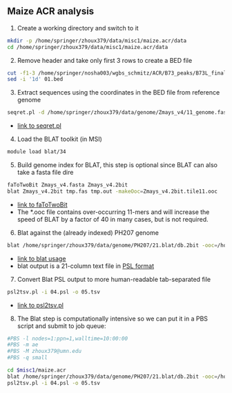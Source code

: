 ## Maize ACR analysis

1. Create a working directory and switch to it
```bash
mkdir -p /home/springer/zhoux379/data/misc1/maize.acr/data
cd /home/springer/zhoux379/data/misc1/maize.acr/data
```

2. Remove header and take only first 3 rows to create a BED file
```bash
cut -f1-3 /home/springer/nosha003/wgbs_schmitz/ACR/B73_peaks/B73L_final_ACR.bed > 01.bed
sed -i '1d' 01.bed
```

3. Extract sequences using the coordinates in the BED file from reference genome
```bash
seqret.pl -d /home/springer/zhoux379/data/genome/Zmays_v4/11_genome.fas -b 01.bed -o 02.fas
```
  * [link to seqret.pl](https://github.com/orionzhou/luffy/blob/master/perl/seqret.pl)

4. Load the BLAT toolkit (in MSI)
```bash
module load blat/34
```

5. Build genome index for BLAT, this step is optional since BLAT can also take a fasta file dire
```bash
faToTwoBit Zmays_v4.fasta Zmays_v4.2bit
blat Zmays_v4.2bit tmp.fas tmp.out -makeOoc=Zmays_v4.2bit.tile11.ooc
```
  * [link to faToTwoBit](https://genome.ucsc.edu/goldenpath/help/blatSpec.html#faToTwoBitUsage)
  * The \*.ooc file contains over-occurring 11-mers and will increase the speed of BLAT by a factor of 40 in many cases, but is not required.

6. Blat against the (already indexed) PH207 genome
```bash
blat /home/springer/zhoux379/data/genome/PH207/21.blat/db.2bit -ooc=/home/springer/zhoux379/data/genome/PH207/21.blat/db.2bit.tile11.ooc 02.fas 04.psl
```
  * [link to blat usage](https://genome.ucsc.edu/goldenpath/help/blatSpec.html#blatUsage)
  * blat output is a 21-column text file in [PSL format](https://useast.ensembl.org/info/website/upload/psl.html)

7. Convert Blat PSL output to more human-readable tab-separated file
```bash
psl2tsv.pl -i 04.psl -o 05.tsv
```
  * [link to psl2tsv.pl](https://github.com/orionzhou/luffy/blob/master/perl/psl2tsv.pl)

8. The Blat step is computationally intensive so we can put it in a PBS script and submit to job queue:
```bash
#PBS -l nodes=1:ppn=1,walltime=10:00:00
#PBS -m ae
#PBS -M zhoux379@umn.edu
#PBS -q small

cd $misc1/maize.acr
blat /home/springer/zhoux379/data/genome/PH207/21.blat/db.2bit -ooc=/home/springer/zhoux379/data/genome/PH207/21.blat/db.2bit.tile11.ooc 02.fas 04.psl
psl2tsv.pl -i 04.psl -o 05.tsv
```

